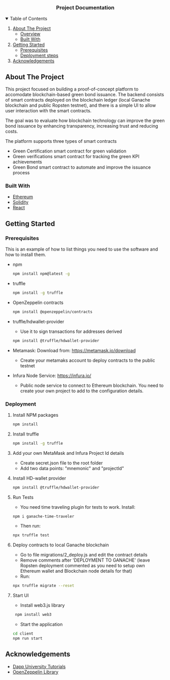 <p align="center"> 
  <h3 align="center">Project Documentation</h3>
</p>

<!-- TABLE OF CONTENTS -->
<details open="open">
  <summary>Table of Contents</summary>
  <ol>
    <li>
      <a href="#about-the-project">About The Project</a>
      <ul>
        <li><a href="#about-the-project">Overview</a></li>
        <li><a href="#built-with">Built With</a></li>
      </ul>
    </li>
    <li>
      <a href="#getting-started">Getting Started</a>
      <ul>
        <li><a href="#prerequisites">Prerequisites</a></li>
        <li><a href="#deployment">Deployment steps</a></li>
      </ul>
    </li>
    <li><a href="#acknowledgements">Acknowledgements</a></li>
  </ol>
</details>

<!-- ABOUT THE PROJECT -->
## About The Project

This project focused on building a proof-of-concept platform to accomodate blockchain-based green bond issuance.
The backend consists of smart contracts deployed on the blockchain ledger (local Ganache blockchain and public Ropsten testnet), and there is a simple UI to allow user interaction with the smart contracts.

The goal was to evaluate how blockchain technology can improve the green bond issuance by enhancing transparency, increasing trust and reducing costs.

The platform supports three types of smart contracts
* Green Certification smart contract for green validation
* Green verifications smart contract for tracking the green KPI achievements
* Green Bond smart contract to automate and improve the issuance process


### Built With

* [Ethereum](https://ethereum.org/en/)
* [Solidity](https://docs.soliditylang.org/)
* [React](https://reactjs.org/)

<!-- GETTING STARTED -->
## Getting Started


### Prerequisites

This is an example of how to list things you need to use the software and how to install them.
* npm
  ```sh
  npm install npm@latest -g

* truffle
  ```sh
  npm install -g truffle

* OpenZeppelin contracts
    ```sh
    npm install @openzeppelin/contracts

* truffle/hdwallet-provider
  - Use it to sign transactions for addresses derived
  ```sh
  npm install @truffle/hdwallet-provider

* Metamask: Download from: https://metamask.io/download
  - Create your metamaks account to deploy contracts to the public testnet

* Infura Node Service: https://infura.io/ 
  - Public node service to connect to Ethereum blockchain. You need to create your own project to add to the configuration details.

### Deployment


1. Install NPM packages
   ```sh
   npm install
   ```
2. Install truffle
   ```sh
   npm install -g truffle
   ```
   
3. Add your own MetaMask and Infura Project Id details
   - Create secret.json file to the root folder
   - Add two data points: "mnemonic" and "projectId"

4. Install HD-wallet provider
   ```sh
   npm install @truffle/hdwallet-provider
   ```
   
   
5. Run Tests
   * You need time traveling plugin for tests to work. Install:
   ```sh
   npm i ganache-time-traveler
   ```
   * Then run:
   ```sh
   npx truffle test
   ```
4. Deploy contracts to local Ganache blockchain
   * Go to file migrations/2_deploy.js and edit the contract details
   * Remove comments after 'DEPLOYMENT TO GANACHE' (leave Ropsten deployment commented as you need to setup own Ethereum wallet and Blockchain node details for that)
   * Run:
    ```sh
   npx truffle migrate --reset
   ```
5. Start UI
   * Install web3.js library
   ```sh
    npm install web3
   ```
   * Start the application
    ```sh
    cd client
    npm run start
    ```


<!-- ACKNOWLEDGEMENTS -->
## Acknowledgements
* [Dapp University Tutorials](https://www.dappuniversity.com/)
* [OpenZeppelin Library](https://openzeppelin.com/)
